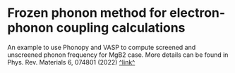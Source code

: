 # Frozen phonon method for electron-phonon coupling calculations
An example to use Phonopy and VASP to compute screened and unscreened phonon frequency for MgB2 case.
More details can be found in Phys. Rev. Materials 6, 074801 (2022) [^link^](https://doi.org/10.1103/PhysRevMaterials.6.074801)
